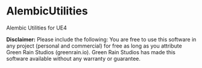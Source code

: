 # AlembicUtilities
Alembic Utilities for UE4  
  
**Disclaimer:** Please include the following: You are free to use this software in any project (personal and commercial) for free as long as you attribute Green Rain Studios (greenrain.io). Green Rain Studios has made this
software available without any warranty or guarantee.
